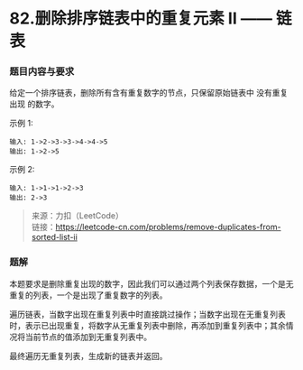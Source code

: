 # 82.删除排序链表中的重复元素 II —— 链表

### 题目内容与要求

给定一个排序链表，删除所有含有重复数字的节点，只保留原始链表中 没有重复出现 的数字。

示例 1:
```
输入: 1->2->3->3->4->4->5
输出: 1->2->5
```

示例 2:
```
输入: 1->1->1->2->3
输出: 2->3
```

> 来源：力扣（LeetCode）\
链接：https://leetcode-cn.com/problems/remove-duplicates-from-sorted-list-ii

### 题解

本题要求是删除重复出现的数字，因此我们可以通过两个列表保存数据，一个是无重复的列表，一个是出现了重复数字的列表。

遍历链表，当数字出现在重复列表中时直接跳过操作；当数字出现在无重复列表时，表示已出现重复，将数字从无重复列表中删除，再添加到重复列表中；其余情况将当前节点的值添加到无重复列表中。

最终遍历无重复列表，生成新的链表并返回。
